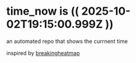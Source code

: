 # time_now is (( 2025-10-02T19:15:00.999Z ))

an automated repo that shows the currnent time

inspired by [breakingheatmap](https://github.com/breakingheatmap/breakingheatmap)